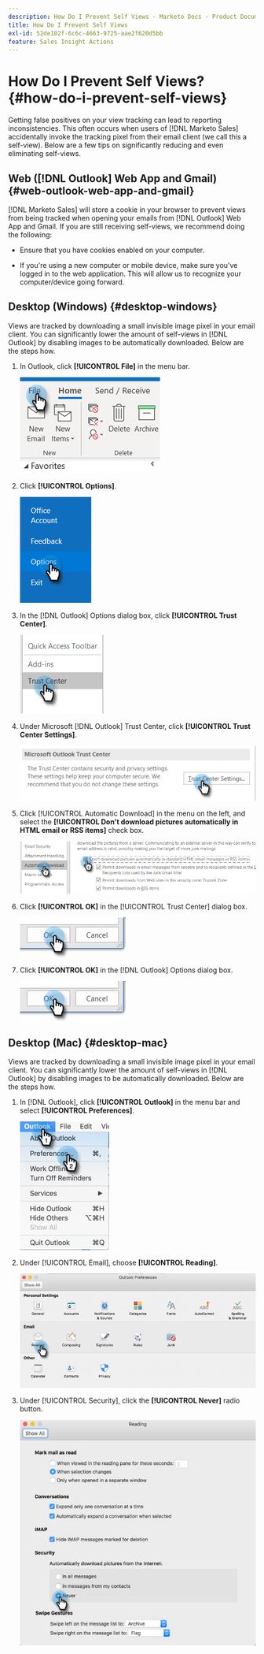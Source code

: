 ```yaml
---
description: How Do I Prevent Self Views - Marketo Docs - Product Documentation
title: How Do I Prevent Self Views
exl-id: 52de102f-6c6c-4663-9725-aae2f620d5bb
feature: Sales Insight Actions
---
```

# How Do I Prevent Self Views? {#how-do-i-prevent-self-views}

Getting false positives on your view tracking can lead to reporting inconsistencies. This often occurs when users of [!DNL Marketo Sales] accidentally invoke the tracking pixel from their email client (we call this a self-view). Below are a few tips on significantly reducing and even eliminating self-views.

## Web ([!DNL Outlook] Web App and Gmail) {#web-outlook-web-app-and-gmail}

[!DNL Marketo Sales] will store a cookie in your browser to prevent views from being tracked when opening your emails from [!DNL Outlook] Web App and Gmail. If you are still receiving self-views, we recommend doing the following:

* Ensure that you have cookies enabled on your computer.

* If you're using a new computer or mobile device, make sure you've logged in to the web application. This will allow us to recognize your computer/device going forward.

## Desktop (Windows) {#desktop-windows}

Views are tracked by downloading a small invisible image pixel in your email client. You can significantly lower the amount of self-views in [!DNL Outlook] by disabling images to be automatically downloaded. Below are the steps how.

1. In Outlook, click **[!UICONTROL File]** in the menu bar.

   ![](assets/how-do-i-prevent-self-views-1.png)

1. Click **[!UICONTROL Options]**.

   ![](assets/how-do-i-prevent-self-views-2.png)

1. In the [!DNL Outlook] Options dialog box, click **[!UICONTROL Trust Center]**.

   ![](assets/how-do-i-prevent-self-views-3.png)

1. Under Microsoft [!DNL Outlook] Trust Center, click **[!UICONTROL Trust Center Settings]**.

   ![](assets/how-do-i-prevent-self-views-4.png)

1. Click [!UICONTROL Automatic Download] in the menu on the left, and select the **[!UICONTROL Don't download pictures automatically in HTML email or RSS items]** check box.

   ![](assets/how-do-i-prevent-self-views-5.png)

1. Click **[!UICONTROL OK]** in the [!UICONTROL Trust Center] dialog box.

   ![](assets/how-do-i-prevent-self-views-6.png)

1. Click **[!UICONTROL OK]** in the [!DNL Outlook] Options dialog box.

   ![](assets/how-do-i-prevent-self-views-7.png)

## Desktop (Mac) {#desktop-mac}

Views are tracked by downloading a small invisible image pixel in your email client. You can significantly lower the amount of self-views in [!DNL Outlook] by disabling images to be automatically downloaded. Below are the steps how.

1. In [!DNL Outlook], click **[!UICONTROL Outlook]** in the menu bar and select **[!UICONTROL Preferences]**.

   ![](assets/how-do-i-prevent-self-views-8.png)

1. Under [!UICONTROL Email], choose **[!UICONTROL Reading]**.

   ![](assets/how-do-i-prevent-self-views-9.png)

1. Under [!UICONTROL Security], click the **[!UICONTROL Never]** radio button.

   ![](assets/how-do-i-prevent-self-views-10.png)
